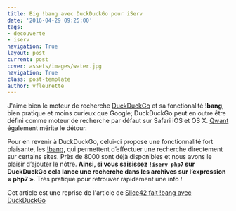 ```yaml
---
title: Big !bang avec DuckDuckGo pour iServ
date: '2016-04-29 09:25:00'
tags:
- decouverte
- iserv
navigation: True
layout: post
current: post
cover: assets/images/water.jpg
navigation: True
class: post-template
author: vfleurette
---
```


J'aime bien le moteur de recherche [DuckDuckGo](https://duckduckgo.com "Visiter https://duckduckgo.com/ (le lien s'ouvrira dans une nouvelle fenêtre)") et sa fonctionalité !**bang**, bien pratique et moins curieux que Google; DuckDuckGo peut en outre être défini comme moteur de recherche par défaut sur Safari iOS et OS X. [Qwant](https://www.qwant.com "Visiter https://www.qwant.com/ (le lien s'ouvrira dans une nouvelle fenêtre)") également mérite le détour.

Pour en revenir à DuckDuckGo, celui-ci propose une fonctionnalité fort plaisante, les [!bang](https://duckduckgo.com/bang "Visiter https://duckduckgo.com/bang (le lien s'ouvrira dans une nouvelle fenêtre)"), qui permettent d’effectuer une recherche directement sur certains sites. Près de 8000 sont déjà disponibles et nous avons le plaisir d’ajouter le nôtre. **Ainsi, si vous saisissez `!iserv php7` sur DuckDuckGo cela lance une recherche dans les archives sur l’expression « php7 »**. Très pratique pour retrouver rapidement une info !

Cet article est une reprise de l'article de [Slice42 fait !bang avec DuckDuckGo](https://slice42.com/divers/2016/02/slice42-fait-bang-avec-duckduckgo-34709/)